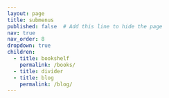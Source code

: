 ```yaml
---
layout: page
title: submenus
published: false  # Add this line to hide the page
nav: true
nav_order: 8
dropdown: true
children:
  - title: bookshelf
    permalink: /books/
  - title: divider
  - title: blog
    permalink: /blog/
---
```

